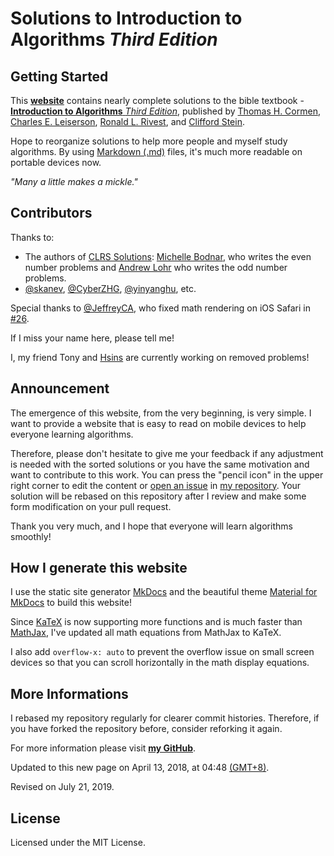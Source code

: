# Solutions to **Introduction to Algorithms** _Third Edition_

## Getting Started

This **[website](https://walkccc.github.io/CLRS/)** contains nearly complete solutions to the bible textbook - [**Introduction to Algorithms** _Third Edition_](https://mitpress.mit.edu/books/introduction-algorithms-third-edition), published by [Thomas H. Cormen](https://mitpress.mit.edu/contributors/thomas-h-cormen), [Charles E. Leiserson](https://mitpress.mit.edu/contributors/charles-e-leiserson), [Ronald L. Rivest](https://mitpress.mit.edu/contributors/ronald-l-rivest), and [Clifford Stein](https://mitpress.mit.edu/contributors/clifford-stein).

Hope to reorganize solutions to help more people and myself study algorithms. By using [Markdown (.md)](https://en.wikipedia.org/wiki/Markdown) files, it's much more readable on portable devices now.

_"Many a little makes a mickle."_

## Contributors

Thanks to:

- The authors of [CLRS Solutions](https://sites.math.rutgers.edu/~ajl213/CLRS/CLRS.html): [Michelle Bodnar](mailto:chellebodnar@gmail.com), who writes the even number problems and [Andrew Lohr](mailto:Andrew.Lohr@gmail.com) who writes the odd number problems.
- [@skanev](https://github.com/skanev), [@CyberZHG](https://github.com/CyberZHG), [@yinyanghu](https://github.com/yinyanghu), etc.

Special thanks to [@JeffreyCA](https://github.com/JeffreyCA), who fixed math rendering on iOS Safari in [#26](https://github.com/walkccc/CLRS/pull/26).

If I miss your name here, please tell me!

I, my friend Tony and [Hsins](https://github.com/hsins) are currently working on removed problems!

## Announcement

The emergence of this website, from the very beginning, is very simple. I want to provide a website that is easy to read on mobile devices to help everyone learning algorithms.

Therefore, please don't hesitate to give me your feedback if any adjustment is needed with the sorted solutions or you have the same motivation and want to contribute to this work. You can press the "pencil icon" in the upper right corner to edit the content or [open an issue](https://github.com/walkccc/CLRS/issues/new) in [my repository](https://github.com/walkccc/CLRS/). Your solution will be rebased on this repository after I review and make some form modification on your pull request.

Thank you very much, and I hope that everyone will learn algorithms smoothly!

## How I generate this website

I use the static site generator [MkDocs](http://www.mkdocs.org/) and the beautiful theme [Material for MkDocs](https://squidfunk.github.io/mkdocs-material/) to build this website!

Since [KaTeX](https://katex.org/) is now supporting more functions and is much faster than [MathJax](https://www.mathjax.org/), I've updated all math equations from MathJax to KaTeX.

I also add `overflow-x: auto` to prevent the overflow issue on small screen devices so that you can scroll horizontally in the math display equations.

## More Informations

I rebased my repository regularly for clearer commit histories. Therefore, if you have forked the repository before, consider reforking it again.

For more information please visit [**my GitHub**](https://github.com/walkccc).

Updated to this new page on April 13, 2018, at 04:48 [(GMT+8)](https://time.is/GMT+8).

Revised on July 21, 2019.

## License

Licensed under the MIT License.
